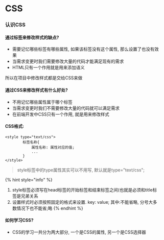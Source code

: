 # CSS

### 认识CSS

#### 通过标签来修改样式的缺点?

* 需要记忆哪些标签有哪些属性, 如果该标签没有这个属性, 那么设置了也没有效果
* 当需求变更时我们需要修改大量的代码才能满足现有的需求
* HTML只有一个作用就是用来添加语义

所以在项目中修改样式都是交给CSS来做

#### 通过CSS来修改样式有什么好处?

* 不用记忆哪些属性属于哪个标签
* 当需求变更时我们不需要修改大量的代码就可以满足需求
* 在前端开发中CSS只有一个作用, 就是用来修改样式

#### CSS格式:

```text
<style type="text/css">
        标签名称{
            属性名称: 属性对应的值;
            ...
        }
</style>
```

> style标签中的type属性其实可以不用写, 默认就是type="text/css";

{% hint style="info" %}
1. style标签必须写在head标签的开始标签和结束标签之间\(也就是必须和title标签是兄弟关系
2. 设置样式时必须按照固定的格式来设置. key: value; 其中:不能省略, 分号大多数情况下也不能省;略
{% endhint %}

#### 如何学习CSS?

* CSS的学习一共分为两大部分, 一个是CSS的属性, 另一个是CSS选择器

